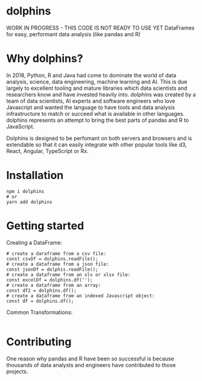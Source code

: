 # dolphins
WORK IN PROGRESS - THIS CODE IS NOT READY TO USE YET
DataFrames for easy, performant data analysis (like pandas and R)

# Why dolphins?
In 2018, Python, R and Java had come to dominate the world of data analysis, science, data engineering, machine learning and AI.  This is due largely to excellent tooling and mature libraries which data scientists and researchers know and have invested heavily into.  dolphins was created by a team of data scientists, AI experts and software engineers who love Javascript and wanted the language to have tools and data analysis infrastructure to match or succeed what is available in other languages.  dolphins represents an attempt to bring the best parts of pandas and R to JavaScript.

Dolphins is designed to be perfomant on both servers and browsers and is extendable so that it can easily integrate with other popular tools like d3, React, Angular, TypeScript or Rx.

# Installation
```
npm i dolphins
# or
yarn add dolphins
```

# Getting started

Creating a DataFrame:
```
# create a daraframe from a csv file:
const csvDf = dolphins.readFile();
# create a dataframe from a json file:
const jsonDf = dolphis.readFile();
# create a dataframe from an xls or xlsx file:
const excelDf = dolphins.df('');
# create a dataframe from an array:
const df2 = dolphins.df();
# create a dataframe from an indexed Javascript object:
const df = dolphins.df();
```

Common Transformations:
```
```

# Contributing
One reason why pandas and R have been so successful is because thousands of data analysts and engineers have contributed to those projects.  


